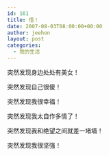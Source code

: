 ```yaml
---
id: 161
title: 悟！
date: 2007-08-03T08:00:00+00:00
author: jeehon
layout: post
categories:
  - 我的生活
---
```

突然发现身边处处有美女！

突然发现自己很傻！

突然发现我很幸福！

突然发现我太自作多情了！

突然发现我和绝望之间就差一堵墙！

突然发现我很坚强！